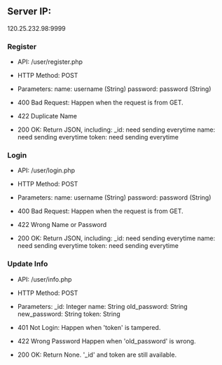 ## Server IP:
120.25.232.98:9999

### Register

* API: /user/register.php
* HTTP Method: POST
* Parameters:
	name: username (String)
	password: password (String)

* 400 Bad Request:
	Happen when the request is from GET.

* 422 Duplicate Name

* 200 OK:
	Return JSON, including:
  		_id: need sending everytime
  		name: need sending everytime 
  		token: need sending everytime

### Login

* API: /user/login.php
* HTTP Method: POST
* Parameters:
	name: username (String)
	password: password (String)

* 400 Bad Request:
	Happen when the request is from GET.

* 422 Wrong Name or Password

* 200 OK:
	Return JSON, including:
  		_id: need sending everytime
  		name: need sending everytime 
  		token: need sending everytime


### Update Info

* API: /user/info.php
* HTTP Method: POST
* Parameters:
	_id: Integer
	name: String
	old_password: String
	new_password: String
	token: String

* 401 Not Login:
	Happen when 'token' is tampered.

* 422 Wrong Password
	Happen when 'old_password' is wrong.

* 200 OK:
	Return None. '_id' and token are still available.